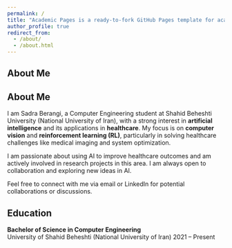 ```yaml
---
permalink: /
title: "Academic Pages is a ready-to-fork GitHub Pages template for academic personal websites"
author_profile: true
redirect_from: 
  - /about/
  - /about.html
---
```

## About Me

## About Me

I am Sadra Berangi, a Computer Engineering student at Shahid Beheshti University (National University of Iran), with a strong interest in **artificial intelligence** and its applications in **healthcare**. My focus is on **computer vision** and **reinforcement learning (RL)**, particularly in solving healthcare challenges like medical imaging and system optimization.

I am passionate about using AI to improve healthcare outcomes and am actively involved in research projects in this area. I am always open to collaboration and exploring new ideas in AI.

Feel free to connect with me via email or LinkedIn for potential collaborations or discussions.





## Education

**Bachelor of Science in Computer Engineering**  
University of Shahid Beheshti (National University of Iran) 
2021 – Present  

